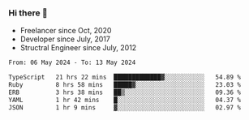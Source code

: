 ### Hi there 👋

- Freelancer since Oct, 2020
- Developer since July, 2017
- Structral Engineer since July, 2012

<!--START_SECTION:waka-->

```txt
From: 06 May 2024 - To: 13 May 2024

TypeScript   21 hrs 22 mins  █████████████▓░░░░░░░░░░░   54.89 %
Ruby         8 hrs 58 mins   █████▓░░░░░░░░░░░░░░░░░░░   23.03 %
ERB          3 hrs 38 mins   ██▒░░░░░░░░░░░░░░░░░░░░░░   09.36 %
YAML         1 hr 42 mins    █░░░░░░░░░░░░░░░░░░░░░░░░   04.37 %
JSON         1 hr 9 mins     ▓░░░░░░░░░░░░░░░░░░░░░░░░   02.97 %
```

<!--END_SECTION:waka-->
